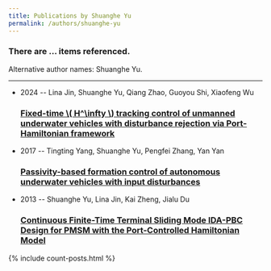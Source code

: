 ```yaml
---
title: Publications by Shuanghe Yu
permalink: /authors/shuanghe-yu
---
```


<h3 id="number-posts">There are ... items referenced.</h3>
<p id='info-authors'>Alternative author names: Shuanghe Yu.</p>
<hr />
<ul class="post-list">
<li><span class='post-meta'>2024 -- Lina Jin, Shuanghe Yu, Qiang Zhao, Guoyou Shi, Xiaofeng Wu</span><h3><a class='post-link' href="{{ site.baseurl }}/fixed-time-h-infty-tracking-control-of-unmanned-underwater-vehicles-with-disturbance">Fixed-time \( H^\infty \) tracking control of unmanned underwater vehicles with disturbance rejection via Port-Hamiltonian framework</a></h3></li>
<li><span class='post-meta'>2017 -- Tingting Yang, Shuanghe Yu, Pengfei Zhang, Yan Yan</span><h3><a class='post-link' href="{{ site.baseurl }}/passivity-based-formation-control-of-autonomous-underwater-vehicles-with-input-disturbances">Passivity-based formation control of autonomous underwater vehicles with input disturbances</a></h3></li>
<li><span class='post-meta'>2013 -- Shuanghe Yu, Lina Jin, Kai Zheng, Jialu Du</span><h3><a class='post-link' href="{{ site.baseurl }}/continuous-finite-time-terminal-sliding-mode-ida-pbc-design-for-pmsm-with-the-port-controlled-hamiltonian-model">Continuous Finite-Time Terminal Sliding Mode IDA-PBC Design for PMSM with the Port-Controlled Hamiltonian Model</a></h3></li>

</ul>
{% include count-posts.html %}
